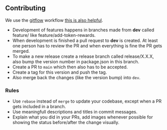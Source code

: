 ## Contributing

We use the [gitflow](https://danielkummer.github.io/git-flow-cheatsheet/) workflow [this is also helpful](https://gist.github.com/JamesMGreene/cdd0ac49f90c987e45ac).
* Development of features happens in branches made from **dev** called feature/<the-feature> like feature/add-token-rewards.
* When development is finished a pull request to **dev** is created. At least one person has to review the PR and when everything is fine the PR gets merged.
* To make a new release create a release branch called release/X.X.X, also bump the version number in package.json in this branch.
* Create a PR to `main` which then also has to be accepted.
* Create a tag for this version and push the tag.
* Also merge back the changes (like the version bump) into `dev`.
  
### Rules
- Use `rebase` instead of `merge` to update your codebase, except when a PR gets included in a branch.
- Use meaningfull descriptions and titles in commit messages.
- Explain what you did in your PRs, add images whenever possible for showing the status before/after the change visually. 